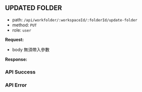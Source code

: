 ## UPDATED FOLDER

- path: `/api/workfolder/:workspaceId/:folderId/update-folder`
- method: `PUT`
- role: `user`

**Request:**

- body 無須帶入參數

**Response:**

### API Success

### API Error
